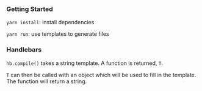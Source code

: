 ### Getting Started

`yarn install`: install dependencies

`yarn run`: use templates to generate files

### Handlebars

`hb.compile()` takes a string template. A function is returned, `T`.

`T` can then be called with an object which will be used to fill in the template. The function will return a string.